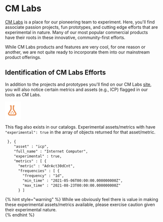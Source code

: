 # CM Labs

[CM Labs](https://coinmetrics.io/cm-labs/) is a place for our pioneering team to experiment.  Here, you'll find associate passion projects, fun prototypes, and cutting edge efforts that are experimental in nature.  Many of our most popular commercial products have their roots in these innovative, community-first efforts.  

While CM Labs products and features are very cool, for one reason or another, we are not quite ready to incorporate them into our mainstream product offerings.  

## Identification of CM Labs Efforts

In addition to the projects and prototypes you'll find on our CM Labs [site](https://coinmetrics.io/cm-labs/), you will also notice certain metrics and assets \(e.g., ICP\) flagged in our tools as CM Labs.  

![](.gitbook/assets/screen-shot-2021-08-24-at-7.54.11-pm.png)

This flag also exists in our catalogs.  Experimental assets/metrics with have  `"experimental": true` in the array of objects returned for that asset/metric.

```text
 }, {
    "asset" : "icp",
    "full_name" : "Internet Computer",
    "experimental" : true,
    "metrics" : [ {
      "metric" : "AdrAct30dCnt",
      "frequencies" : [ {
        "frequency" : "1d",
        "min_time" : "2021-05-06T00:00:00.000000000Z",
        "max_time" : "2021-08-23T00:00:00.000000000Z"
      } ]
```

{% hint style="warning" %}
While we obviously feel there is value in making these experimental assets/metrics available, please exercise caution given their experimental nature.  
{% endhint %}



